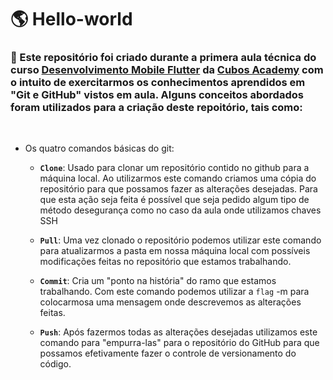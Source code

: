 # 🌎 Hello-world

### 📁 Este repositório foi criado durante a primera aula técnica do curso [Desenvolvimento Mobile Flutter](https://cubos.academy/cursos/curso-flutter?utm_term=&utm_campaign=%5BPr%C3%A9-matr%C3%ADcula%5D%5BPMAX%5D+Curso+em+PM&utm_source=adwords&utm_medium=ppc&hsa_acc=6320525513&hsa_cam=16810256633&hsa_grp=&hsa_ad=&hsa_src=x&hsa_tgt=&hsa_kw=&hsa_mt=&hsa_net=adwords&hsa_ver=3&gclid=CjwKCAjwyaWZBhBGEiwACslQo2wWXY8ssVNIzjG4PNdhKv-TcVQ8otPQn0JMuxd1NH-_wNPfgIf9SxoCDi0QAvD_BwE) da [Cubos Academy](https://cubos.academy/) com o intuito de exercitarmos os conhecimentos aprendidos em "Git e GitHub" vistos em aula. Alguns conceitos abordados foram utilizados para a criação deste repoitório, tais como:

&nbsp;

 - Os quatro comandos básicas do git:
   
   - <Strong>``Clone``</Strong>: Usado para clonar um repositório contido no github para a máquina local. Ao utilizarmos este comando criamos uma cópia do repositório para que possamos fazer as alterações desejadas. Para que esta ação seja feita é possível que seja pedido algum tipo de método desegurança como no caso da aula onde utilizamos chaves SSH
   
   - <Strong>``Pull``</Strong>: Uma vez clonado o repositório podemos utilizar este comando para atualizarmos a pasta em nossa máquina local com possíveis modificações feitas no repositório que estamos trabalhando.

   - <Strong>``Commit``</Strong>: Cria um "ponto na história" do ramo que estamos trabalhando. Com este comando podemos utilizar a ``flag`` -m para colocarmosa uma mensagem onde descrevemos as alterações feitas. 
   
   - <Strong>``Push``</Strong>: Após fazermos todas as alterações desejadas utilizamos este comando para "empurra-las" para o repositório do GitHub para que possamos efetivamente fazer o controle de versionamento do código.

